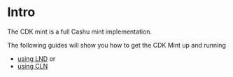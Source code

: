 # Intro

The CDK mint is a full Cashu mint implementation.

The following guides will show you how to get the CDK Mint up and running

* [using LND](01_container_with_lnd.md) or
* [using CLN](02_container_with_cln.md)